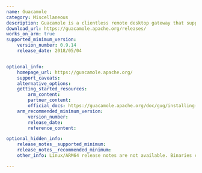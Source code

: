 ```yaml
---
name: Guacamole
category: Miscellaneous
description: Guacamole is a clientless remote desktop gateway that supports standard protocols like RDP, VNC, and SSH, allowing users to access their desktops through a web browser.
download_url: https://guacamole.apache.org/releases/
works_on_arm: true
supported_minimum_version:
    version_number: 0.9.14
    release_date: 2018/05/04


optional_info:
    homepage_url: https://guacamole.apache.org/
    support_caveats:
    alternative_options:
    getting_started_resources:
        arm_content: 
        partner_content: 
        official_docs: https://guacamole.apache.org/doc/gug/installing-guacamole.html
    arm_recommended_minimum_version:
        version_number:
        release_date:
        reference_content: 

optional_hidden_info:
    release_notes__supported_minimum:
    release_notes__recommended_minimum:
    other_info: Linux/ARM64 release notes are not available. Binaries can be built from the source code.

---
```

